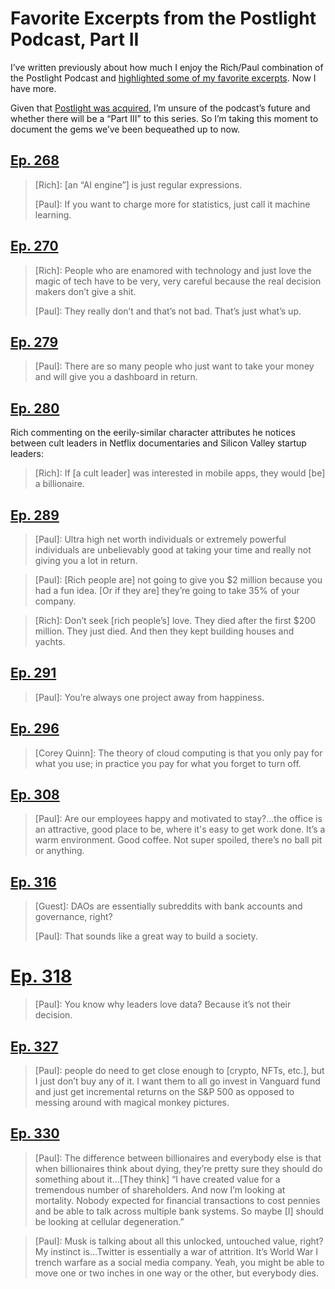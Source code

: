 # Favorite Excerpts from the Postlight Podcast, Part II

I’ve written previously about how much I enjoy the Rich/Paul combination of the Postlight Podcast and [highlighted some of my favorite excerpts](https://blog.jim-nielsen.com/2021/fav-excerpts-from-the-postlight-podcast/). Now I have more.

Given that [Postlight was acquired](https://postlight.com/insights/an-exciting-next-chapter-postlight-joins-ntt-data), I’m unsure of the  podcast’s future and whether there will be a “Part III” to this series. So I’m taking this moment to document the gems we’ve been bequeathed up to now.

## [Ep. 268](https://postlight.com/podcast/no-ai-needed-fix-the-old-before-bringing-in-the-new)

> [Rich]: [an “AI engine”] is just regular expressions.
> 
> [Paul]: If you want to charge more for statistics, just call it machine learning.

## [Ep. 270](https://postlight.com/podcast/internal-startups-why-you-should-proceed-with-caution)

> [Rich]: People who are enamored with technology and just love the magic of tech have to be very, very careful because the real decision makers don’t give a shit. 
> 
> [Paul]: They really don’t and that’s not bad. That’s just what’s up.

## [Ep. 279](https://postlight.com/podcast/alternate-reality-what-we-would-have-done-differently)

> [Paul]: There are so many people who just want to take your money and will give you a dashboard in return.

## [Ep. 280](https://postlight.com/podcast/facebooks-oversight-board-on-policing-the-platform)

Rich commenting on the eerily-similar character attributes he notices between cult leaders in Netflix documentaries and Silicon Valley startup leaders:

> [Rich]: If [a cult leader] was interested in mobile apps, they would [be] a billionaire.

## [Ep. 289](https://postlight.com/podcast/how-to-talk-to-billionaires)

> [Paul]: Ultra high net worth individuals or extremely powerful individuals are unbelievably good at taking your time and really not giving you a lot in return.

> [Paul]: [Rich people are] not going to give you $2 million because you had a fun idea. [Or if they are] they’re going to take 35% of your company.

> [Rich]: Don’t seek [rich people’s] love. They died after the first $200 million. They just died. And then they kept building houses and yachts.

## [Ep. 291](https://postlight.com/podcast/transferring-motivation-on-creating-the-space-to-get-things-done)

> [Paul]: You’re always one project away from happiness.

## [Ep. 296](https://postlight.com/podcast/on-managing-your-aws-bills-with-corey-quinn)

> [Corey Quinn]: The theory of cloud computing is that you only pay for what you use; in practice you pay for what you forget to turn off. 

## [Ep. 308](https://postlight.com/podcast/a-constellation-of-tools-how-we-work-today)

> [Paul]: Are our employees happy and motivated to stay?…the office is an attractive, good place to be, where it's easy to get work done. It’s a warm environment. Good coffee. Not super spoiled, there’s no ball pit or anything.

## [Ep. 316](https://postlight.com/podcast/on-web3-again-this-time-with-michael-sippey)

> [Guest]: DAOs are essentially subreddits with bank accounts and governance, right? 
> 
> [Paul]: That sounds like a great way to build a society.

# [Ep. 318](https://postlight.com/podcast/data-as-a-language-with-postlights-reed-whitmont)

> [Paul]: You know why leaders love data? Because it’s not their decision. 

## [Ep. 327](https://postlight.com/podcast/theres-no-escape-from-physical-reality-why-web-3-is-boring)

> [Paul]: people do need to get close enough to [crypto, NFTs, etc.], but I just don’t buy any of it. I want them to all go invest in Vanguard fund and just get incremental returns on the S&P 500 as opposed to messing around with magical monkey pictures.

## [Ep. 330](https://postlight.com/podcast/vanity-purchases-on-elon-musk-and-twitter)

> [Paul]: The difference between billionaires and everybody else is that when billionaires think about dying, they’re pretty sure they should do something about it…[They think] “I have created value for a tremendous number of shareholders. And now I’m looking at mortality. Nobody expected for financial transactions to cost pennies and be able to talk across multiple bank systems. So maybe [I] should be looking at cellular degeneration.”

> [Paul]: Musk is talking about all this unlocked, untouched value, right? My instinct is…Twitter is essentially a war of attrition. It’s World War I trench warfare as a social media company. Yeah, you might be able to move one or two inches in one way or the other, but everybody dies.